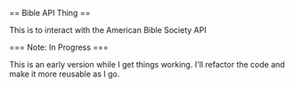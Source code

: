 == Bible API Thing ==

This is to interact with the American Bible Society API

=== Note: In Progress ===

This is an early version while I get things working.  I'll refactor the code and make it more reusable as I go.
